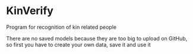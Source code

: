 # KinVerify
Program for recognition of kin related people


There are no saved models because they are too big to upload on GitHub, so first you have to create
your own data, save it and use it
